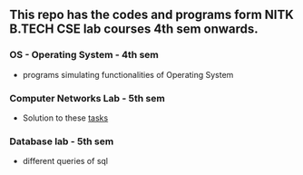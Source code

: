 ## This repo has the codes and programs form NITK B.TECH CSE lab courses 4th sem onwards.

### OS - Operating System - 4th sem
- programs simulating functionalities of Operating System
### Computer Networks Lab - 5th sem
- Solution to these [tasks](https://github.com/Saharsh007/CSE-COURSE-PROGRAMS/blob/master/COMPUTER%20NETWORKS%20LAB/Tentative_weekly_schedule_Lab.pdf)
### Database lab - 5th sem
- different queries of sql  

